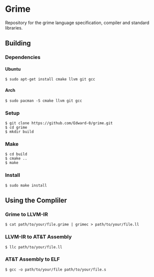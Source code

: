 # Grime

Repository for the grime language specification, compiler and standard libraries.

## Building

### Dependencies

#### Ubuntu

`$ sudo apt-get install cmake llvm git gcc`

#### Arch

`$ sudo pacman -S cmake llvm git gcc`

### Setup

```
$ git clone https://github.com/Edward-0/grime.git
$ cd grime
$ mkdir build
```

### Make

```
$ cd build
$ cmake ..
$ make
```

### Install

`$ sudo make install`

## Using the Compliler

### Grime to LLVM-IR
`$ cat path/to/your/file.grime | grimec > path/to/your/file.ll`

### LLVM-IR to AT&T Assembly

`$ llc path/to/your/file.ll`

### AT&T Assembly to ELF
`$ gcc -o path/to/your/file path/to/your/file.s`
